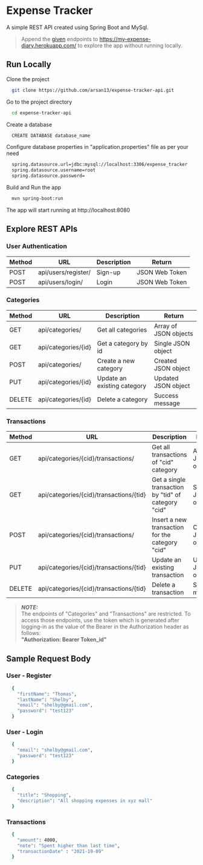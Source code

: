 
# Expense Tracker

A simple REST API created using Spring Boot and MySql.

> Append the [given](https://github.com/arsan13/expense-tracker-api#explore-rest-apis) endpoints to https://my-expense-diary.herokuapp.com/ to explore the app without running locally.

## Run Locally

Clone the project

```bash
  git clone https://github.com/arsan13/expense-tracker-api.git
```

Go to the project directory

```bash
  cd expense-tracker-api
```

Create a database

```bash
  CREATE DATABASE database_name
```

Configure database properties in "application.properties" file as per your need

```bash
  spring.datasource.url=jdbc:mysql://localhost:3306/expense_tracker
  spring.datasource.username=root
  spring.datasource.password=
```

Build and Run the app

```bash
  mvn spring-boot:run
```

The app will start running at http://localhost:8080


## Explore REST APIs
  
### User Authentication

| Method        |         URL        | Description   | Return          |      
| ------------- | ------------------ | ------------- | --------------- |
| POST          | api/users/register/ | Sign-up       | JSON Web Token  |
| POST          | api/users/login/    | Login         | JSON Web Token  |               

### Categories

| Method        |         URL        | Description   | Return          |      
| --- | --- | --- | --- |
| GET | api/categories/ | Get all categories | Array of JSON objects |
| GET | api/categories/{id} | Get a category by id | Single JSON object |            
| POST | api/categories/ | Create a new category | Created JSON object |
| PUT | api/categories/{id} | Update an existing category | Updated JSON object |
| DELETE | api/categories/{id} | Delete a category | Success message |

### Transactions

| Method        |         URL        | Description   | Return          |      
| --- | --- | --- | --- |
| GET | api/categories/{cid}/transactions/ | Get all transactions of "cid" category | Array of JSON objects |
| GET | api/categories/{cid}/transactions/{tid} | Get a single transaction by "tid" of category "cid" | Single JSON object |            
| POST | api/categories/{cid}/transactions/ | Insert a new transaction for the category "cid" | Created JSON object |
| PUT | api/categories/{cid}/transactions/{tid} | Update an existing transaction | Updated JSON object |
| DELETE | api/categories/{cid}/transactions/{tid} | Delete a transaction | Success message |

> **_NOTE:_**  
The endpoints of "Categories" and "Transactions" are restricted. To access those endpoints, use the token which is generated after logging-in as the value of the Bearer in the Authorization header as follows:  
**"Authorization: Bearer Token_id"**

## Sample Request Body

### User - Register
```bash
  {
    "firstName": "Thomas",
    "lastName": "Shelby",
    "email": "shelby@gmail.com",
    "password": "test123"
  }
```
### User - Login
```bash
  {
    "email": "shelby@gmail.com",
    "password": "test123"
  }
```

### Categories
```bash
  {
    "title": "Shopping",
    "description": "All shopping expenses in xyz mall"
  }
```

### Transactions
```bash
  {
    "amount": 4000,
    "note": "Spent higher than last time",
    "transactionDate" : "2021-19-09"
  }
```
